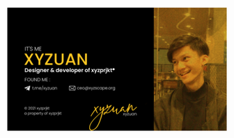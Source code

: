 <p align="center">
  <img src="https://github.com/xyzuan/xyzuan/raw/master/personalcardv2.png"><br>
</p>
